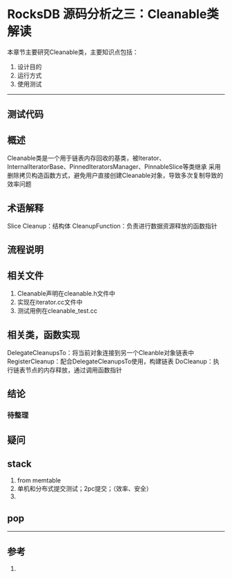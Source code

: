 
# RocksDB 源码分析之三：Cleanable类解读
本章节主要研究Cleanable类，主要知识点包括：
1. 设计目的
2. 运行方式
3. 使用测试

---
## 测试代码

## 概述
Cleanable类是一个用于链表内存回收的基类，被Iterator、InternalIteratorBase、PinnedIteratorsManager、PinnableSlice等类继承
采用删除拷贝构造函数方式，避免用户直接创建Cleanable对象，导致多次复制导致的效率问题

## 术语解释
Slice
Cleanup：结构体
CleanupFunction：负责进行数据资源释放的函数指针


## 流程说明

## 相关文件
1. Cleanable声明在cleanable.h文件中
2. 实现在iterator.cc文件中
3. 测试用例在cleanable_test.cc

## 相关类，函数实现
DelegateCleanupsTo：将当前对象连接到另一个Cleanble对象链表中
RegisterCleanup：配合DelegateCleanupsTo使用，构建链表
DoCleanup：执行链表节点的内存释放，通过调用函数指针


## 结论


### 待整理

## 疑问

## stack
1. from memtable
2. 单机和分布式提交测试；2pc提交；（效率、安全）
3. 

## pop

---
## 参考
1. 

